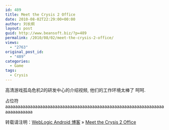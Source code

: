 ```yaml
---
id: 489
title: Meet the Crysis 2 Office
date: 2010-08-02T22:29:00+00:00
author: 刘长炯
layout: post
guid: http://www.beansoft.biz/?p=489
permalink: /2010/08/02/meet-the-crysis-2-office/
views:
  - "2763"
original_post_id:
  - "489"
categories:
  - Game
tags:
  - Crysis
---
```

高清游戏孤岛危机2的研发中心的介绍视频, 他们的工作环境太棒了 呵呵.

占位符aaaaaaaaaaaaaaaaaaaaaaaaaaaaaaaaaaaaaaaaaaaaaaaaaaaaaaaaaaaaaaaaaaaaaaaaaaa

转载请注明：[WebLogic Android 博客](http://www.beansoft.biz) &raquo; [Meet the Crysis 2 Office](http://www.beansoft.biz/2010/08/02/meet-the-crysis-2-office/)